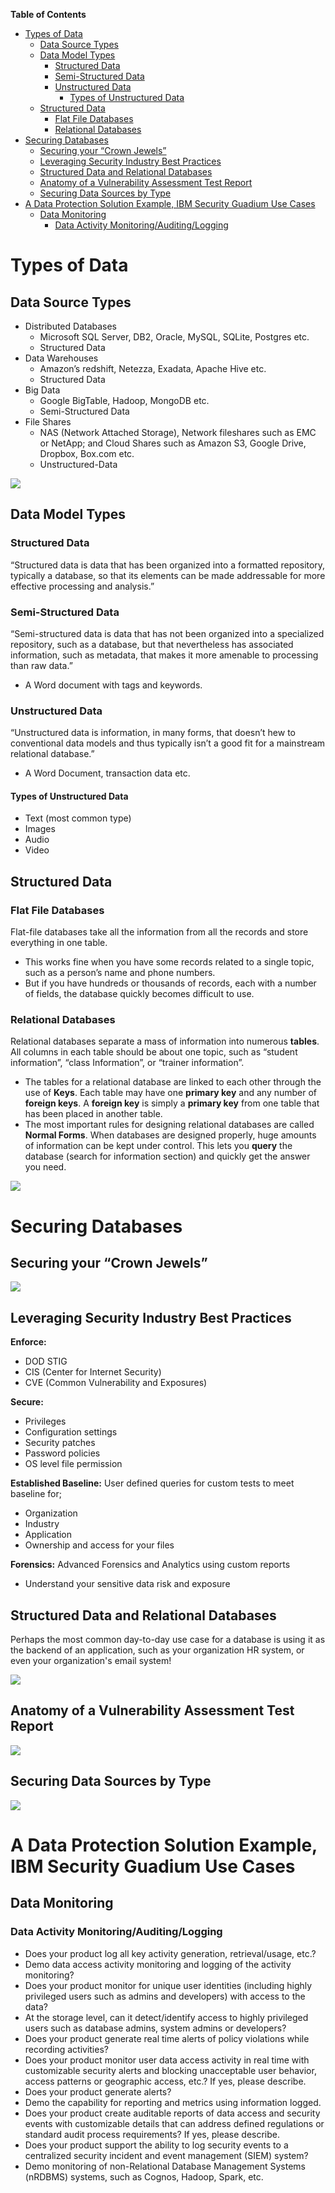 <!-- START doctoc generated TOC please keep comment here to allow auto update -->
<!-- DON'T EDIT THIS SECTION, INSTEAD RE-RUN doctoc TO UPDATE -->
**Table of Contents**

- [Types of Data](#types-of-data)
  - [Data Source Types](#data-source-types)
  - [Data Model Types](#data-model-types)
    - [Structured Data](#structured-data)
    - [Semi-Structured Data](#semi-structured-data)
    - [Unstructured Data](#unstructured-data)
      - [Types of Unstructured Data](#types-of-unstructured-data)
  - [Structured Data](#structured-data-1)
    - [Flat File Databases](#flat-file-databases)
    - [Relational Databases](#relational-databases)
- [Securing Databases](#securing-databases)
  - [Securing your “Crown Jewels”](#securing-your-crown-jewels)
  - [Leveraging Security Industry Best Practices](#leveraging-security-industry-best-practices)
  - [Structured Data and Relational Databases](#structured-data-and-relational-databases)
  - [Anatomy of a Vulnerability Assessment Test Report](#anatomy-of-a-vulnerability-assessment-test-report)
  - [Securing Data Sources by Type](#securing-data-sources-by-type)
- [A Data Protection Solution Example, IBM Security Guadium Use Cases](#a-data-protection-solution-example-ibm-security-guadium-use-cases)
  - [Data Monitoring](#data-monitoring)
    - [Data Activity Monitoring/Auditing/Logging](#data-activity-monitoringauditinglogging)

<!-- END doctoc generated TOC please keep comment here to allow auto update -->

# Types of Data

## Data Source Types

- Distributed Databases
	- Microsoft SQL Server, DB2, Oracle, MySQL, SQLite, Postgres etc.
	- Structured Data
- Data Warehouses
	- Amazon’s redshift, Netezza, Exadata, Apache Hive etc.
	- Structured Data
- Big Data
	- Google BigTable, Hadoop, MongoDB etc.
	- Semi-Structured Data
- File Shares
	- NAS (Network Attached Storage), Network fileshares such as EMC or NetApp; and Cloud Shares such as Amazon S3, Google Drive, Dropbox, Box.com etc.
	- Unstructured-Data

![](images/Pasted%20image%2020230321094918.png)

## Data Model Types

### Structured Data

“Structured data is data that has been organized into a formatted repository, typically a database, so that its elements can be made addressable for more effective processing and analysis.”

### Semi-Structured Data

“Semi-structured data is data that has not been organized into a specialized repository, such as a database, but that nevertheless has associated information, such as metadata, that makes it more amenable to processing than raw data.”
- A Word document with tags and keywords.

### Unstructured Data

“Unstructured data is information, in many forms, that doesn’t hew to conventional data models and thus typically isn’t a good fit for a mainstream relational database.”
- A Word Document, transaction data etc.

#### Types of Unstructured Data

- Text (most common type)
- Images
- Audio
- Video

## Structured Data

### Flat File Databases

Flat-file databases take all the information from all the records and store everything in one table. 
- This works fine when you have some records related to a single topic, such as a person’s name and phone numbers.
- But if you have hundreds or thousands of records, each with a number of fields, the database quickly becomes difficult to use.

### Relational Databases

Relational databases separate a mass of information into numerous **tables**. All columns in each table should be about one topic, such as “student information”, “class Information”, or “trainer information”.
- The tables for a relational database are linked to each other through the use of **Keys**. Each table may have one **primary key** and any number of **foreign keys**. A **foreign key** is simply a **primary key** from one table that has been placed in another table.
- The most important rules for designing relational databases are called **Normal Forms**. When databases are designed properly, huge amounts of information can be kept under control. This lets you **query** the database (search for information section) and quickly get the answer you need.

![](images/Pasted%20image%2020230321095449.png)

# Securing Databases

## Securing your “Crown Jewels”

![](images/Pasted%20image%2020230321100228.png)

## Leveraging Security Industry Best Practices

**Enforce:**
- DOD STIG
- CIS (Center for Internet Security)
- CVE (Common Vulnerability and Exposures)

**Secure:**
- Privileges
- Configuration settings
- Security patches
- Password policies
- OS level file permission

**Established Baseline:**
User defined queries for custom tests to meet baseline for;
- Organization
- Industry
- Application
- Ownership and access for your files

**Forensics:**
Advanced Forensics and Analytics using custom reports
- Understand your sensitive data risk and exposure

## Structured Data and Relational Databases

Perhaps the most common day-to-day use case for a database is using it as the backend of an application, such as your organization HR system, or even your organization's email system!

![](images/Pasted%20image%2020230321103028.png)

## Anatomy of a Vulnerability Assessment Test Report

![](images/Pasted%20image%2020230321103259.png)

## Securing Data Sources by Type

![](images/Pasted%20image%2020230321103622.png)

# A Data Protection Solution Example, IBM Security Guadium Use Cases

## Data Monitoring

### Data Activity Monitoring/Auditing/Logging

- Does your product log all key activity generation, retrieval/usage, etc.?
- Demo data access activity monitoring and logging of the activity monitoring?
- Does your product monitor for unique user identities (including highly privileged users such as admins and developers) with access to the data?
- At the storage level, can it detect/identify access to highly privileged users such as database admins, system admins or developers?
- Does your product generate real time alerts of policy violations while recording activities?
- Does your product monitor user data access activity in real time with customizable security alerts and blocking unacceptable user behavior, access patterns or geographic access, etc.? If yes, please describe.
- Does your product generate alerts?
- Demo the capability for reporting and metrics using information logged.
- Does your product create auditable reports of data access and security events with customizable details that can address defined regulations or standard audit process requirements? If yes, please describe.
- Does your product support the ability to log security events to a centralized security incident and event management (SIEM) system?
- Demo monitoring of non-Relational Database Management Systems (nRDBMS) systems, such as Cognos, Hadoop, Spark, etc.
